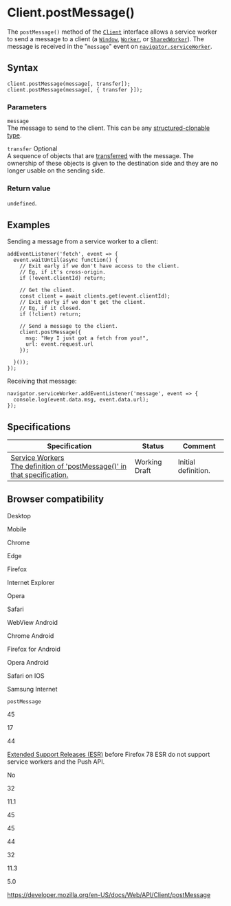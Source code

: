 # Client.postMessage()

The `postMessage()` method of the [`Client`](../client) interface allows a service worker to send a message to a client (a [`Window`](../window), [`Worker`](../worker), or [`SharedWorker`](../sharedworker)). The message is received in the "`message`" event on [`navigator.serviceWorker`](../serviceworkercontainer).

## Syntax

    client.postMessage(message[, transfer]);
    client.postMessage(message[, { transfer }]);

### Parameters

`message`  
The message to send to the client. This can be any [structured-clonable type](../web_workers_api/structured_clone_algorithm).

`transfer` <span class="badge inline optional">Optional</span>  
A sequence of objects that are [transferred](../transferable) with the message. The ownership of these objects is given to the destination side and they are no longer usable on the sending side.

### Return value

`undefined`.

## Examples

Sending a message from a service worker to a client:

    addEventListener('fetch', event => {
      event.waitUntil(async function() {
        // Exit early if we don't have access to the client.
        // Eg, if it's cross-origin.
        if (!event.clientId) return;

        // Get the client.
        const client = await clients.get(event.clientId);
        // Exit early if we don't get the client.
        // Eg, if it closed.
        if (!client) return;

        // Send a message to the client.
        client.postMessage({
          msg: "Hey I just got a fetch from you!",
          url: event.request.url
        });

      }());
    });

Receiving that message:

    navigator.serviceWorker.addEventListener('message', event => {
      console.log(event.data.msg, event.data.url);
    });

## Specifications

<table><thead><tr class="header"><th>Specification</th><th>Status</th><th>Comment</th></tr></thead><tbody><tr class="odd"><td><a href="https://w3c.github.io/ServiceWorker/#dom-client-postmessage-message-options">Service Workers<br />
<span class="small">The definition of 'postMessage()' in that specification.</span></a></td><td><span class="spec-wd">Working Draft</span></td><td>Initial definition.</td></tr></tbody></table>

## Browser compatibility

Desktop

Mobile

Chrome

Edge

Firefox

Internet Explorer

Opera

Safari

WebView Android

Chrome Android

Firefox for Android

Opera Android

Safari on IOS

Samsung Internet

`postMessage`

45

17

44

[Extended Support Releases (ESR)](https://www.mozilla.org/en-US/firefox/organizations/) before Firefox 78 ESR do not support service workers and the Push API.

No

32

11.1

45

45

44

32

11.3

5.0

<a href="https://developer.mozilla.org/en-US/docs/Web/API/Client/postMessage" class="_attribution-link">https://developer.mozilla.org/en-US/docs/Web/API/Client/postMessage</a>
